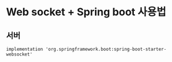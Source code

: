 # Web socket + Spring boot 사용법

## 서버

```
implementation 'org.springframework.boot:spring-boot-starter-websocket'
```

